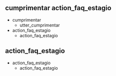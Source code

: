 ## cumprimentar action_faq_estagio
* cumprimentar
    - utter_cumprimentar
* action_faq_estagio
    - action_faq_estagio

## action_faq_estagio
* action_faq_estagio
	- action_faq_estagio